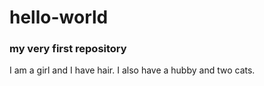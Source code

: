 # hello-world
### my very first repository 
I am a girl and I have hair. I also have a hubby and two cats.

